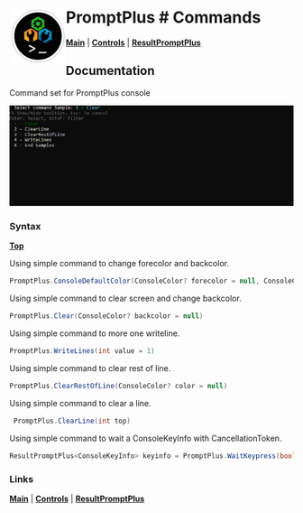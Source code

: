 # <img align="left" width="100" height="100" src="./images/icon.png"> PromptPlus # Commands
[**Main**](index.md#help) | 
[**Controls**](index.md#apis) |
[**ResultPromptPlus**](resultpromptplus)

## Documentation
Command set for PromptPlus console

![](./images/Commands.gif)

### Syntax
[**Top**](#promptplus--commands)

Using simple command to change forecolor and backcolor.

```csharp
PromptPlus.ConsoleDefaultColor(ConsoleColor? forecolor = null, ConsoleColor? backcolor = null)
````

Using simple command to clear screen and change backcolor.

```csharp
PromptPlus.Clear(ConsoleColor? backcolor = null)
````

Using simple command to more one writeline.

```csharp
PromptPlus.WriteLines(int value = 1)
````
Using simple command to clear rest of line.

```csharp
PromptPlus.ClearRestOfLine(ConsoleColor? color = null)
````

Using simple command to clear a line.

```csharp
 PromptPlus.ClearLine(int top)
````

Using simple command to wait a ConsoleKeyInfo with CancellationToken.

```csharp
ResultPromptPlus<ConsoleKeyInfo> keyinfo = PromptPlus.WaitKeypress(bool intercept, CancellationToken cancellationToken)
````

### Links
[**Main**](index.md#help) | 
[**Controls**](index.md#apis) |
[**ResultPromptPlus**](resultpromptplus)

